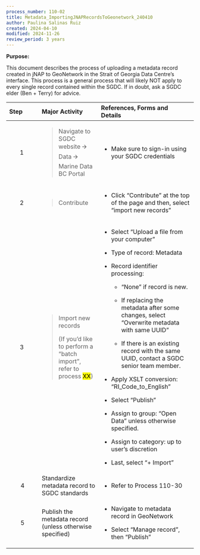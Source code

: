 ```yaml
---
process_number: 110-02
title: Metadata_ImportingJNAPRecordsToGeonetwork_240410
author: Paulina Salinas Ruiz
created: 2024-04-10
modified: 2024-11-26
review_period: 3 years
---
```


**Purpose:**

This document describes the process of uploading a metadata record created in jNAP to GeoNetwork in the Strait of Georgia Data Centre’s interface. This process is a general process that will likely NOT apply to every single record contained within the SGDC. If in doubt, ask a SGDC elder (Ben + Terry) for advice.

<table style="width:100%;">
<colgroup>
<col style="width: 17%" />
<col style="width: 31%" />
<col style="width: 50%" />
</colgroup>
<thead>
<tr>
<th style="text-align: left;"><strong>Step</strong> </th>
<th style="text-align: left;"><strong>Major Activity</strong> </th>
<th style="text-align: left;"><strong>References, Forms and Details</strong> </th>
</tr>
</thead>
<tbody>
<tr>
<td style="text-align: center;">1 </td>
<td><blockquote>
<p>Navigate to SGDC website 🡪 Data 🡪 Marine Data BC Portal</p>
</blockquote></td>
<td><ul>
<li><p>Make sure to sign-in using your SGDC credentials</p></li>
</ul></td>
</tr>
<tr>
<td style="text-align: center;">2 </td>
<td><blockquote>
<p>Contribute </p>
</blockquote></td>
<td><ul>
<li><p>Click “Contribute” at the top of the page and then, select “import new records”</p></li>
</ul></td>
</tr>
<tr>
<td style="text-align: center;">3 </td>
<td><blockquote>
<p>Import new records</p>
<p>(If you’d like to perform a “batch import”, refer to process <mark>XX</mark>)</p>
</blockquote></td>
<td><ul>
<li><p>Select “Upload a file from your computer”</p></li>
<li><p>Type of record: Metadata</p></li>
<li><p>Record identifier processing:</p>
<ul>
<li><p>“None” if record is new.</p></li>
<li><p>If replacing the metadata after some changes, select “Overwrite metadata with same UUID”</p></li>
<li><p>If there is an existing record with the same UUID, contact a SGDC senior team member.</p></li>
</ul></li>
<li><p>Apply XSLT conversion: “RI_Code_to_English”</p></li>
<li><p>Select “Publish”</p></li>
<li><p>Assign to group: “Open Data” unless otherwise specified.</p></li>
<li><p>Assign to category: up to user’s discretion</p></li>
<li><p>Last, select “+ Import”</p></li>
</ul></td>
</tr>
<tr>
<td style="text-align: center;">4</td>
<td>Standardize metadata record to SGDC standards</td>
<td><ul>
<li><p>Refer to Process 110-30</p></li>
</ul></td>
</tr>
<tr>
<td style="text-align: center;">5</td>
<td>Publish the metadata record (unless otherwise specified)</td>
<td><ul>
<li><p>Navigate to metadata record in GeoNetwork</p></li>
<li><p>Select “Manage record”, then “Publish”</p></li>
</ul></td>
</tr>
</tbody>
</table>
